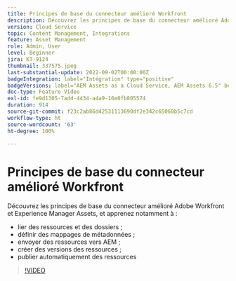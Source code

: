 ```yaml
---
title: Principes de base du connecteur amélioré Workfront
description: Découvrez les principes de base du connecteur amélioré Adobe Workfront et Experience Manager Assets.
version: Cloud Service
topic: Content Management, Integrations
feature: Asset Management
role: Admin, User
level: Beginner
jira: KT-9124
thumbnail: 337575.jpeg
last-substantial-update: 2022-09-02T00:00:00Z
badgeIntegration: label="Intégration" type="positive"
badgeVersions: label="AEM Assets as a Cloud Service, AEM Assets 6.5" before-title="false"
doc-type: Feature Video
exl-id: fe9d1305-7add-4434-a4a9-16e0fb805574
duration: 914
source-git-commit: f23c2ab86d42531113690df2e342c65060b5c7cd
workflow-type: ht
source-wordcount: '63'
ht-degree: 100%

---
```


# Principes de base du connecteur amélioré Workfront

Découvrez les principes de base du connecteur amélioré Adobe Workfront et Experience Manager Assets, et apprenez notamment à :

+ lier des ressources et des dossiers ;
+ définir des mappages de métadonnées ;
+ envoyer des ressources vers AEM ;
+ créer des versions des ressources ;
+ publier automatiquement des ressources

>[!VIDEO](https://video.tv.adobe.com/v/337575?quality=12&learn=on)

